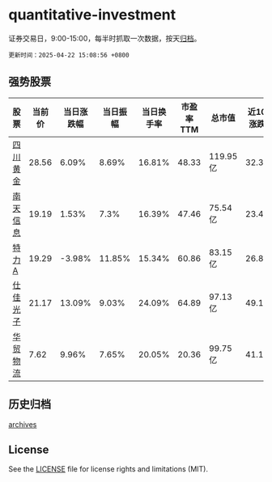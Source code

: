 # quantitative-investment

证券交易日，9:00-15:00，每半时抓取一次数据，按天[归档](archives)。

`更新时间：2025-04-22 15:08:56 +0800`

## 强势股票

|股票|当前价|当日涨跌幅|当日振幅|当日换手率|市盈率TTM|总市值|近10日涨跌幅|
|----|----|----|----|----|----|----|----|
|[四川黄金](https://xueqiu.com/S/SZ001337)|28.56|6.09%|8.69%|16.81%|48.33|119.95亿|32.34%|
|[南天信息](https://xueqiu.com/S/SZ000948)|19.19|1.53%|7.3%|16.39%|47.46|75.54亿|23.41%|
|[特力A](https://xueqiu.com/S/SZ000025)|19.29|-3.98%|11.85%|15.34%|60.86|83.15亿|26.82%|
|[仕佳光子](https://xueqiu.com/S/SH688313)|21.17|13.09%|9.03%|24.09%|64.89|97.13亿|49.19%|
|[华贸物流](https://xueqiu.com/S/SH603128)|7.62|9.96%|7.65%|20.05%|20.36|99.75亿|41.11%|

## 历史归档

[archives](archives)

## License

See the [LICENSE](LICENSE) file for license rights and limitations (MIT).